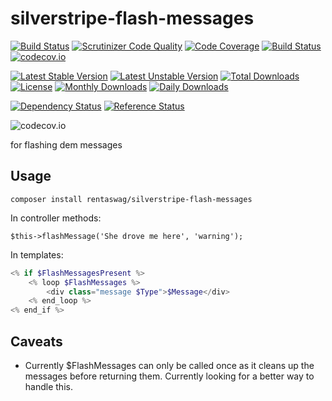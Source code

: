 # silverstripe-flash-messages
[![Build Status](https://travis-ci.org/gordonbanderson/silverstripe-flash-messages.svg?branch=upgradess4)](https://travis-ci.org/gordonbanderson/silverstripe-flash-messages)
[![Scrutinizer Code Quality](https://scrutinizer-ci.com/g/gordonbanderson/silverstripe-flash-messages/badges/quality-score.png?b=upgradess4)](https://scrutinizer-ci.com/g/gordonbanderson/silverstripe-flash-messages/?branch=upgradess4)
[![Code Coverage](https://scrutinizer-ci.com/g/gordonbanderson/silverstripe-flash-messages/badges/coverage.png?b=upgradess4)](https://scrutinizer-ci.com/g/gordonbanderson/silverstripe-flash-messages/?branch=upgradess4)
[![Build Status](https://scrutinizer-ci.com/g/gordonbanderson/silverstripe-flash-messages/badges/build.png?b=upgradess4)](https://scrutinizer-ci.com/g/gordonbanderson/silverstripe-flash-messages/build-status/upgradess4)
[![codecov.io](https://codecov.io/github/gordonbanderson/silverstripe-flash-messages/coverage.svg?branch=upgradess4)](https://codecov.io/github/gordonbanderson/silverstripe-flash-messages?branch=upgradess4)

[![Latest Stable Version](https://poser.pugx.org/rentaswag/silverstripe-flash-messages/version)](https://packagist.org/packages/rentaswag/silverstripe-flash-messages)
[![Latest Unstable Version](https://poser.pugx.org/rentaswag/silverstripe-flash-messages/v/unstable)](//packagist.org/packages/rentaswag/silverstripe-flash-messages)
[![Total Downloads](https://poser.pugx.org/rentaswag/silverstripe-flash-messages/downloads)](https://packagist.org/packages/rentaswag/silverstripe-flash-messages)
[![License](https://poser.pugx.org/rentaswag/silverstripe-flash-messages/license)](https://packagist.org/packages/rentaswag/silverstripe-flash-messages)
[![Monthly Downloads](https://poser.pugx.org/rentaswag/silverstripe-flash-messages/d/monthly)](https://packagist.org/packages/rentaswag/silverstripe-flash-messages)
[![Daily Downloads](https://poser.pugx.org/rentaswag/silverstripe-flash-messages/d/daily)](https://packagist.org/packages/rentaswag/silverstripe-flash-messages)

[![Dependency Status](https://www.versioneye.com/php/rentaswag:silverstripe-flash-messages/badge.svg)](https://www.versioneye.com/php/rentaswag:silverstripe-flash-messages)
[![Reference Status](https://www.versioneye.com/php/rentaswag:silverstripe-flash-messages/reference_badge.svg?style=flat)](https://www.versioneye.com/php/rentaswag:silverstripe-flash-messages/references)

![codecov.io](https://codecov.io/github/gordonbanderson/silverstripe-flash-messages/branch.svg?branch=upgradess4)

for flashing dem messages

## Usage

`composer install rentaswag/silverstripe-flash-messages`

In controller methods:

`$this->flashMessage('She drove me here', 'warning');`

In templates:

```php
<% if $FlashMessagesPresent %>
	<% loop $FlashMessages %>
		<div class="message $Type">$Message</div>
	<% end_loop %>
<% end_if %>
```

## Caveats

- Currently $FlashMessages can only be called once as it cleans up the messages before returning them. Currently looking
 for a better way to handle this.
